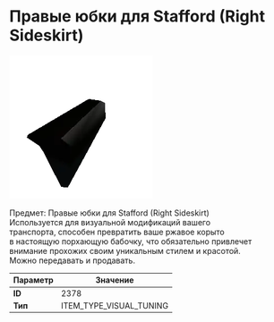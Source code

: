 # Правые юбки для Stafford (Right Sideskirt)

![Item Image](../img/2378.webp?raw=true)

Предмет: Правые юбки для Stafford (Right Sideskirt)<br>Используется для визуальной модификаций вашего<br>транспорта, способен превратить ваше ржавое корыто<br>в настоящую порхающую бабочку, что обязательно привлечет<br>внимание прохожих своим уникальным стилем и красотой.<br>Можно передавать и продавать.


| Параметр | Значение |
|----------|----------|
| **ID** | 2378 |
| **Тип** | ITEM_TYPE_VISUAL_TUNING |

